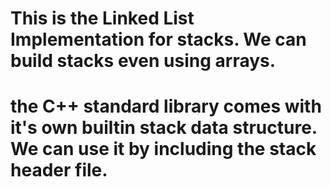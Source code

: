 # This is the Linked List Implementation for stacks. We can build stacks even using arrays.
# the C++ standard library comes with it's own builtin stack data structure. We can use it by including the stack header file.
